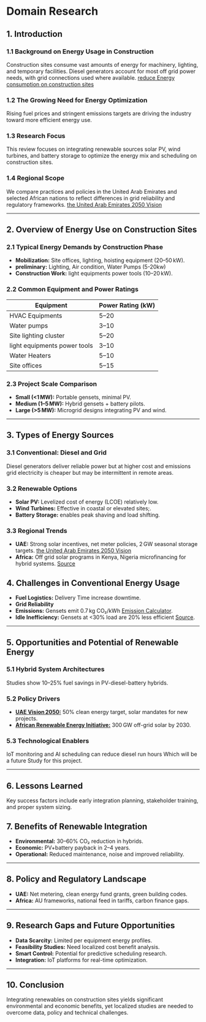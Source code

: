 # Domain Research

## 1. Introduction

### 1.1 Background on Energy Usage in Construction

Construction sites consume vast amounts of energy for machinery, lighting, and
temporary facilities. Diesel generators account for most off grid power needs,
with grid connections used where available.
[reduce Energy consumption on construction sites](https://www.dexma.com/blog-en/10-ways-to-reduce-energy-consumption-on-construction-sites/)

### 1.2 The Growing Need for Energy Optimization

Rising fuel prices and stringent emissions targets are driving the industry
toward more efficient energy use.

### 1.3 Research Focus

This review focuses on integrating renewable sources solar PV, wind turbines,
and battery storage to optimize the energy mix and scheduling on construction sites.

### 1.4 Regional Scope

We compare practices and policies in the United Arab Emirates and selected
African nations to reflect differences in grid reliability and regulatory frameworks.
[the United Arab Emirates 2050 Vision](https://www.dewa.gov.ae/en/about-us/media-publications/latest-news/2025/06/dewa-meets-international-solar-and-energy-storage-companies-during-road-show-in-china)

---

## 2. Overview of Energy Use on Construction Sites

### 2.1 Typical Energy Demands by Construction Phase

* **Mobilization:** Site offices, lighting, hoisting equipment (20–50 kW).
* **preliminary:** Lighting, Air condition, Water Pumps (5-20kw)
* **Construction Work:** light equipments power tools (10–20 kW).

### 2.2 Common Equipment and Power Ratings

| Equipment             | Power Rating (kW) |
| --------------------- | ----------------- |
| HVAC Equipments       | 5–20              |
| Water pumps           | 3–10            |
| Site lighting cluster | 5–20              |
| light equipments power tools | 3–10              |
| Water Heaters | 5–10              |
| Site offices | 5–15              |

### 2.3 Project Scale Comparison

* **Small (<1 MW):** Portable gensets, minimal PV.
* **Medium (1–5 MW):** Hybrid gensets + battery pilots.
* **Large (>5 MW):** Microgrid designs integrating PV and wind.

---

## 3. Types of Energy Sources

### 3.1 Conventional: Diesel and Grid

Diesel generators deliver reliable power but at higher cost and emissions
grid electricity is cheaper but may be intermittent in remote areas.

### 3.2 Renewable Options

* **Solar PV:** Levelized cost of energy (LCOE) relatively low.
* **Wind Turbines:** Effective in coastal or elevated sites;.
* **Battery Storage:**  enables peak shaving and load shifting.

### 3.3 Regional Trends

* **UAE:** Strong solar incentives, net meter policies, 2 GW seasonal storage targets.
 [the United Arab Emirates 2050 Vision](https://www.dewa.gov.ae/en/about-us/media-publications/latest-news/2025/06/dewa-meets-international-solar-and-energy-storage-companies-during-road-show-in-china)
* **Africa:** Off grid solar programs in Kenya, Nigeria microfinancing for
 hybrid systems. [Source](https://www.arei.info/eng)

## 4. Challenges in Conventional Energy Usage

* **Fuel Logistics:** Delivery Time increase downtime.
* **Grid Reliability**
* **Emissions:** Gensets emit 0.7 kg CO₂/kWh [Emission Calculator](https://www.cencepower.com/calculators/kwh-to-co2-calculator).
* **Idle Inefficiency:** Gensets at <30% load are 20% less efficient [Source](https://www.cat.com/en_US/by-industry/electric-power/Articles/White-papers/the-impact-of-generator-set-underloading.html).

---

## 5. Opportunities and Potential of Renewable Energy

### 5.1 Hybrid System Architectures

Studies show 10–25% fuel savings in PV-diesel-battery hybrids.

### 5.2 Policy Drivers

* [**UAE Vision 2050:**](https://www.dewa.gov.ae/en/about-us/media-publications/latest-news/2025/06/dewa-meets-international-solar-and-energy-storage-companies-during-road-show-in-china)
 50% clean energy target, solar mandates for new projects.
* [**African Renewable Energy Initiative:**](https://www.arei.info/eng)
 300 GW off-grid solar by 2030.

### 5.3 Technological Enablers

IoT monitoring and AI scheduling can reduce diesel run hours Which will be a
future Study for this project.

---

## 6. Lessons Learned

Key success factors include early integration planning, stakeholder training,
and proper system sizing.

## 7. Benefits of Renewable Integration

* **Environmental:** 30–60% CO₂ reduction in hybrids.
* **Economic:** PV+battery payback in 2–4 years.
* **Operational:** Reduced maintenance, noise and improved reliability.

---

## 8. Policy and Regulatory Landscape

* **UAE:** Net metering, clean energy fund grants, green building codes.
* **Africa:** AU frameworks, national feed in tariffs, carbon finance gaps.

---

## 9. Research Gaps and Future Opportunities

* **Data Scarcity:** Limited per equipment energy profiles.
* **Feasibility Studies:** Need localized cost benefit analysis.
* **Smart Control:** Potential for predictive scheduling research.
* **Integration:** IoT platforms for real-time optimization.

---

## 10. Conclusion

Integrating renewables on construction sites yields significant environmental
and economic benefits, yet localized studies are needed to overcome data, policy
and technical challenges.
